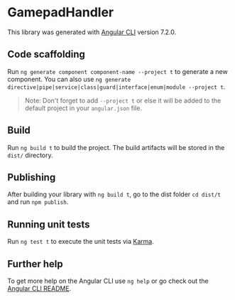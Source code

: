 # GamepadHandler

This library was generated with [Angular CLI](https://github.com/angular/angular-cli) version 7.2.0.

## Code scaffolding

Run `ng generate component component-name --project t` to generate a new component. You can also use `ng generate directive|pipe|service|class|guard|interface|enum|module --project t`.

> Note: Don't forget to add `--project t` or else it will be added to the default project in your `angular.json` file.

## Build

Run `ng build t` to build the project. The build artifacts will be stored in the `dist/` directory.

## Publishing

After building your library with `ng build t`, go to the dist folder `cd dist/t` and run `npm publish`.

## Running unit tests

Run `ng test t` to execute the unit tests via [Karma](https://karma-runner.github.io).

## Further help

To get more help on the Angular CLI use `ng help` or go check out the [Angular CLI README](https://github.com/angular/angular-cli/blob/master/README.md).
